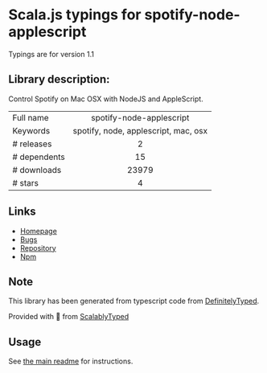 
# Scala.js typings for spotify-node-applescript

Typings are for version 1.1

## Library description:
Control Spotify on Mac OSX with NodeJS and AppleScript.

|                    |                 |
| ------------------ | :-------------: |
| Full name          | spotify-node-applescript |
| Keywords           | spotify, node, applescript, mac, osx |
| # releases         | 2 |
| # dependents       | 15 |
| # downloads        | 23979 |
| # stars            | 4 |

## Links
- [Homepage](https://github.com/andrehaveman/spotify-node-applescript#readme)
- [Bugs](https://github.com/andrehaveman/spotify-node-applescript/issues)
- [Repository](https://github.com/andrehaveman/spotify-node-applescript)
- [Npm](https://www.npmjs.com/package/spotify-node-applescript)
    


## Note
This library has been generated from typescript code from [DefinitelyTyped](https://definitelytyped.org).

Provided with :purple_heart: from [ScalablyTyped](https://github.com/oyvindberg/ScalablyTyped)

## Usage
See [the main readme](../../readme.md) for instructions.


